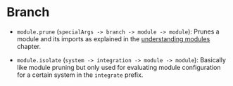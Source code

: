 # Branch

- `module.prune` (`specialArgs -> branch -> module -> module`): Prunes a module
  and its imports as explained in the
  [understanding modules](../../understanding-modules.md) chapter.

- `module.isolate` (`system -> integration -> module -> module`): Basically like
  module pruning but only used for evaluating module configuration for a certain
  system in the `integrate` prefix.
